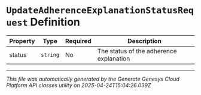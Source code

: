 # `UpdateAdherenceExplanationStatusRequest` Definition

| Property | Type | Required | Description |
|----------|------|----------|-------------|
| status | `string` | No | The status of the adherence explanation |

---

*This file was automatically generated by the Generate Genesys Cloud Platform API classes utility on 2025-04-24T15:04:26.039Z*